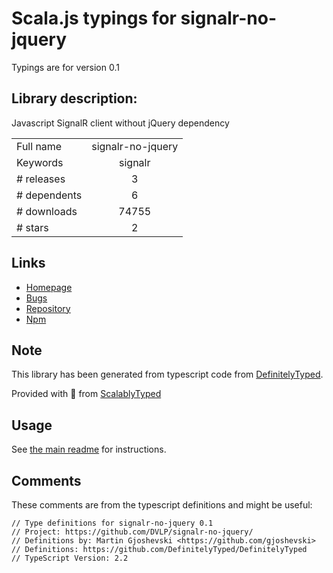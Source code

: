 
# Scala.js typings for signalr-no-jquery

Typings are for version 0.1

## Library description:
Javascript SignalR client without jQuery dependency

|                    |                 |
| ------------------ | :-------------: |
| Full name          | signalr-no-jquery |
| Keywords           | signalr |
| # releases         | 3 |
| # dependents       | 6 |
| # downloads        | 74755 |
| # stars            | 2 |

## Links
- [Homepage](https://github.com/DVLP/signalr-no-jquery)
- [Bugs](https://github.com/DVLP/signalr-no-jquery/issues)
- [Repository](https://github.com/DVLP/signalr-no-jquery)
- [Npm](https://www.npmjs.com/package/signalr-no-jquery)
    


## Note
This library has been generated from typescript code from [DefinitelyTyped](https://definitelytyped.org).

Provided with :purple_heart: from [ScalablyTyped](https://github.com/oyvindberg/ScalablyTyped)

## Usage
See [the main readme](../../readme.md) for instructions.

## Comments

These comments are from the typescript definitions and might be useful:
```
// Type definitions for signalr-no-jquery 0.1
// Project: https://github.com/DVLP/signalr-no-jquery/
// Definitions by: Martin Gjoshevski <https://github.com/gjoshevski>
// Definitions: https://github.com/DefinitelyTyped/DefinitelyTyped
// TypeScript Version: 2.2

```

